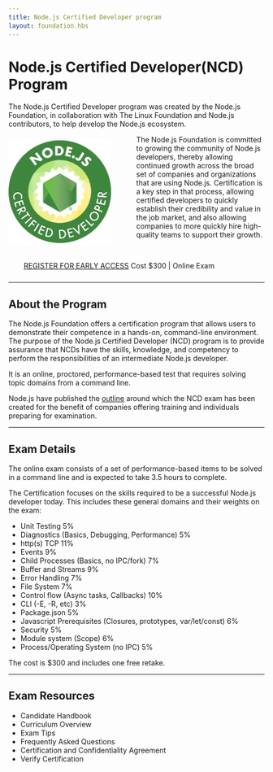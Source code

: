 ```yaml
---
title: Node.js Certified Developer program
layout: foundation.hbs
---
```


# Node.js Certified Developer(NCD) Program

The Node.js Certified Developer program was created by the Node.js Foundation, in collaboration with The Linux Foundation and Node.js contributors, to help develop the Node.js ecosystem.

<img src="/static/images/foundation/node-cert-logo.png" alt="Node.js certification logo" title="Node.js cert logo" align="left" width="40%" height="40%" style="padding: 10px 50px 30px 0" />

The Node.js Foundation is committed to growing the community of Node.js developers, thereby allowing continued growth across the broad set of companies and organizations that are using Node.js. Certification is a key step in that process, allowing certified developers to quickly establish their credibility and value in the job market, and also allowing companies to more quickly hire high-quality teams to support their growth.

<p align="left" style="padding: 30px 0 10px 30px">
<a href="https://docs.google.com/forms/d/e/1FAIpQLSfCGtf0dDqYSFOzTZQANzjKOqvZn0g2-s7nVvQzmwRfIiotxA/viewform?usp=sf_link">REGISTER FOR EARLY ACCESS</a>    
Cost $300 | Online Exam</p>

---------------

## About the Program
The Node.js Foundation offers a certification program that allows users to demonstrate their competence in a hands-on, command-line environment. The purpose of the Node.js Certified Developer (NCD) program is to provide assurance that NCDs have the skills, knowledge, and competency to perform the responsibilities of an intermediate Node.js developer.

It is an online, proctored, performance-based test that requires solving topic domains from a command line.

Node.js  have published the [outline](https://github.com/nodejs/education/blob/master/certification.md#the-topics) around which the NCD exam has been created for the benefit of companies offering training and individuals preparing for examination.

----------------

## Exam Details

The online exam consists of a set of performance-based items to be solved in a command line and is expected to take 3.5 hours to complete.

The Certification focuses on the skills required to be a successful Node.js developer today. This includes these general domains and their weights on the exam:

- Unit Testing 5%
- Diagnostics (Basics, Debugging, Performance) 5%
- http(s) TCP 11%
- Events 9%
- Child Processes (Basics, no IPC/fork) 7%
- Buffer and Streams 9%
- Error Handling 7%
- File System 7%
- Control flow (Async tasks, Callbacks) 10%
- CLI (-E, -R, etc) 3%
- Package.json 5%
- Javascript Prerequisites (Closures, prototypes, var/let/const) 6%
- Security 5%
- Module system (Scope) 6%
- Process/Operating System (no IPC) 5%

The cost is $300 and includes one free retake.

----------------

## Exam Resources
- Candidate Handbook
- Curriculum Overview
- Exam Tips
- Frequently Asked Questions
- Certification and Confidentiality Agreement
- Verify Certification
